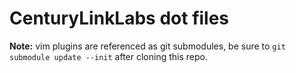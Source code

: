 # CenturyLinkLabs dot files

**Note:** vim plugins are referenced as git submodules, be sure to `git submodule update --init` after cloning this repo.
